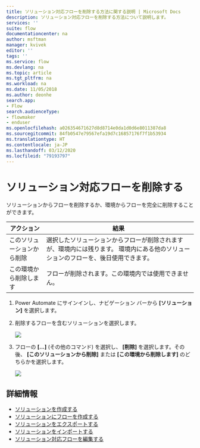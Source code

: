 ```yaml
---
title: ソリューション対応フローを削除する方法に関する説明 | Microsoft Docs
description: ソリューション対応フローを削除する方法について説明します。
services: ''
suite: flow
documentationcenter: na
author: msftman
manager: kvivek
editor: ''
tags: ''
ms.service: flow
ms.devlang: na
ms.topic: article
ms.tgt_pltfrm: na
ms.workload: na
ms.date: 11/05/2018
ms.author: deonhe
search.app:
- Flow
search.audienceType:
- flowmaker
- enduser
ms.openlocfilehash: a026354671627d8d8714e0da1d0d6e8011387da8
ms.sourcegitcommit: 84fb0547e79567efa19d7c16857176f7f1b53934
ms.translationtype: HT
ms.contentlocale: ja-JP
ms.lasthandoff: 03/12/2020
ms.locfileid: "79193797"
---
```

# <a name="remove-a-solution-aware-flow"></a>ソリューション対応フローを削除する


ソリューションからフローを削除するか、環境からフローを完全に削除することができます。

アクション|結果
------|-----------
このソリューションから削除|選択したソリューションからフローが削除されますが、環境内には残ります。 環境内にある他のソリューションのフローを、後日使用できます。
この環境から削除します|フローが削除されます。この環境内では使用できません。

1. Power Automate にサインインし、ナビゲーション バーから **[ソリューション]** を選択します。
1. 削除するフローを含むソリューションを選択します。

   ![](./media/remove-solution-aware-flow/new-flow-inside-solution.png)
   
1. フローの **[...]** (その他のコマンド) を選択し、 **[削除]** を選択します。その後、 **[このソリューションから削除]** または **[この環境から削除します]** のどちらかを選択します。

   ![](./media/remove-solution-aware-flow/delete-flow-from-solution-options.png)

## <a name="learn-more"></a>詳細情報

- [ソリューションを作成する](./overview-solution-flows.md)
- [ソリューションにフローを作成する](./create-flow-solution.md)
- [ソリューションをエクスポートする](./export-flow-solution.md)
- [ソリューションをインポートする](./import-flow-solution.md)
- [ソリューション対応フローを編集する](./edit-solution-aware-flow.md)
